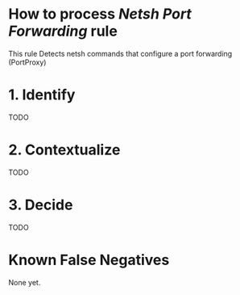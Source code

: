 # How to process *Netsh Port Forwarding* rule
This rule Detects netsh commands that configure a port forwarding (PortProxy)

# 1. Identify
TODO

# 2. Contextualize
TODO

# 3. Decide
TODO

# Known False Negatives
None yet.
